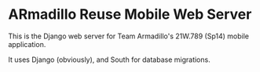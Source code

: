 ARmadillo Reuse Mobile Web Server
=================================

This is the Django web server for Team Armadillo's 21W.789 (Sp14) mobile
application.

It uses Django (obviously), and South for database migrations.
